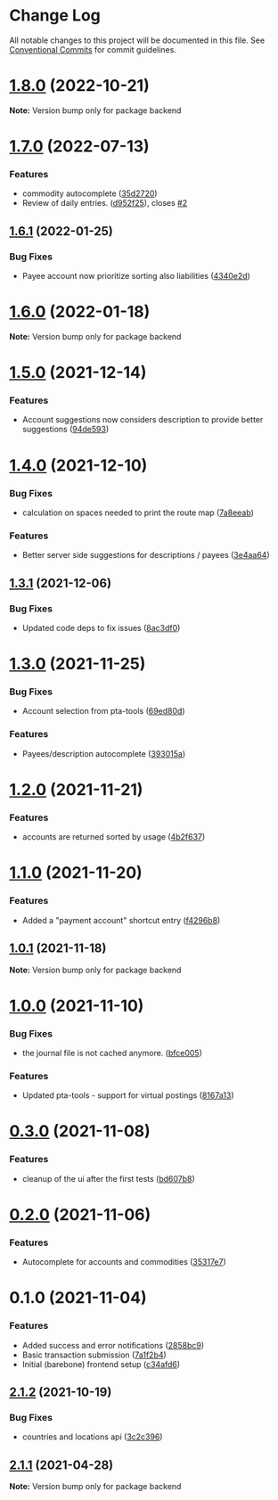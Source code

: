 # Change Log

All notable changes to this project will be documented in this file.
See [Conventional Commits](https://conventionalcommits.org) for commit guidelines.

# [1.8.0](https://github.com/kajyr/k-ledger-ui/compare/v1.7.0...v1.8.0) (2022-10-21)

**Note:** Version bump only for package backend

# [1.7.0](https://github.com/kajyr/k-ledger-ui/compare/v1.6.1...v1.7.0) (2022-07-13)

### Features

- commodity autocomplete ([35d2720](https://github.com/kajyr/k-ledger-ui/commit/35d272031997668423e82344706e0fe881656258))
- Review of daily entries. ([d952f25](https://github.com/kajyr/k-ledger-ui/commit/d952f25e8d6b5023e94549087089ab4948ccc0a7)), closes [#2](https://github.com/kajyr/k-ledger-ui/issues/2)

## [1.6.1](https://github.com/kajyr/k-ledger-ui/compare/v1.6.0...v1.6.1) (2022-01-25)

### Bug Fixes

- Payee account now prioritize sorting also liabilities ([4340e2d](https://github.com/kajyr/k-ledger-ui/commit/4340e2d353cade3ebf2e60e92dcd1328a89e5dd4))

# [1.6.0](https://github.com/kajyr/k-ledger-ui/compare/v1.5.0...v1.6.0) (2022-01-18)

**Note:** Version bump only for package backend

# [1.5.0](https://github.com/kajyr/k-ledger-ui/compare/v1.4.0...v1.5.0) (2021-12-14)

### Features

- Account suggestions now considers description to provide better suggestions ([94de593](https://github.com/kajyr/k-ledger-ui/commit/94de59321fa1d1643f81c89a62f0727d12530f4e))

# [1.4.0](https://github.com/kajyr/k-ledger-ui/compare/v1.3.1...v1.4.0) (2021-12-10)

### Bug Fixes

- calculation on spaces needed to print the route map ([7a8eeab](https://github.com/kajyr/k-ledger-ui/commit/7a8eeab561f5e3cca6413dc6846b2836bd8998b1))

### Features

- Better server side suggestions for descriptions / payees ([3e4aa64](https://github.com/kajyr/k-ledger-ui/commit/3e4aa64d0c7ad90887794836db1d366401f51547))

## [1.3.1](https://github.com/kajyr/diario.blue/compare/v1.3.0...v1.3.1) (2021-12-06)

### Bug Fixes

- Updated code deps to fix issues ([8ac3df0](https://github.com/kajyr/diario.blue/commit/8ac3df09b5c9391c3a9afdae224e1cc31f9e2830))

# [1.3.0](https://github.com/kajyr/diario.blue/compare/v1.2.1...v1.3.0) (2021-11-25)

### Bug Fixes

- Account selection from pta-tools ([69ed80d](https://github.com/kajyr/diario.blue/commit/69ed80d0e115614f3931416438074e907576b730))

### Features

- Payees/description autocomplete ([393015a](https://github.com/kajyr/diario.blue/commit/393015a50d72d2b25ec6c269d9a8ddb9e72cc85f))

# [1.2.0](https://github.com/kajyr/diario.blue/compare/v1.1.0...v1.2.0) (2021-11-21)

### Features

- accounts are returned sorted by usage ([4b2f637](https://github.com/kajyr/diario.blue/commit/4b2f6371a360d1089d22fade19e7ca7a93812aa0))

# [1.1.0](https://github.com/kajyr/diario.blue/compare/v1.0.1...v1.1.0) (2021-11-20)

### Features

- Added a "payment account" shortcut entry ([f4296b8](https://github.com/kajyr/diario.blue/commit/f4296b8a5e2a61e8f499bff4b2d1ac325dd5f157))

## [1.0.1](https://github.com/kajyr/diario.blue/compare/v1.0.0...v1.0.1) (2021-11-18)

**Note:** Version bump only for package backend

# [1.0.0](https://github.com/kajyr/diario.blue/compare/v0.3.0...v1.0.0) (2021-11-10)

### Bug Fixes

- the journal file is not cached anymore. ([bfce005](https://github.com/kajyr/diario.blue/commit/bfce005d1e305364871a8e218490304012090149))

### Features

- Updated pta-tools - support for virtual postings ([8167a13](https://github.com/kajyr/diario.blue/commit/8167a131164ba5835b9ce20264e1181123855e89))

# [0.3.0](https://github.com/kajyr/diario.blue/compare/v0.2.0...v0.3.0) (2021-11-08)

### Features

- cleanup of the ui after the first tests ([bd607b8](https://github.com/kajyr/diario.blue/commit/bd607b80eaea1badc3c1e8b57f7fd7a8fc15ebf2))

# [0.2.0](https://github.com/kajyr/diario.blue/compare/v0.1.2...v0.2.0) (2021-11-06)

### Features

- Autocomplete for accounts and commodities ([35317e7](https://github.com/kajyr/diario.blue/commit/35317e750a846d68eb9f30b22f1a591deb639cd1))

# 0.1.0 (2021-11-04)

### Features

- Added success and error notifications ([2858bc9](https://github.com/kajyr/diario.blue/commit/2858bc999fdc65e2a1cfcab8c8babafc191843df))
- Basic transaction submission ([7a1f2b4](https://github.com/kajyr/diario.blue/commit/7a1f2b4efba3ac2dce9edd8e4fce6041b970cf53))
- Initial (barebone) frontend setup ([c34afd6](https://github.com/kajyr/diario.blue/commit/c34afd6d1f04fddb4494f7a59ab8521c9db867b2))

## [2.1.2](https://github.com/kajyr/diario.blue/compare/v2.1.1...v2.1.2) (2021-10-19)

### Bug Fixes

- countries and locations api ([3c2c396](https://github.com/kajyr/diario.blue/commit/3c2c39674e2726ee1980f6fb73ec1da258cecf8d))

## [2.1.1](https://github.com/kajyr/diario.blue/compare/v2.1.0...v2.1.1) (2021-04-28)

**Note:** Version bump only for package backend
